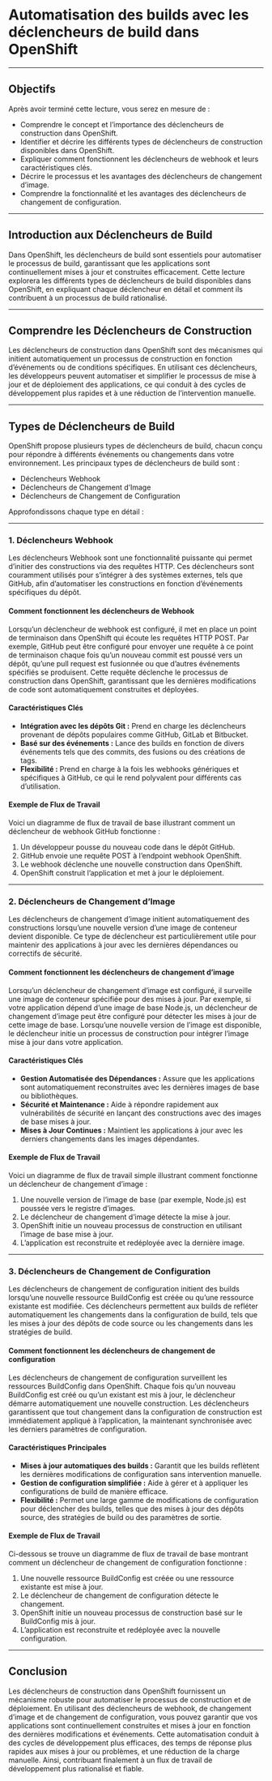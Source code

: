 # Automatisation des builds avec les déclencheurs de build dans OpenShift

---

## Objectifs

Après avoir terminé cette lecture, vous serez en mesure de :

- Comprendre le concept et l’importance des déclencheurs de construction dans OpenShift.
- Identifier et décrire les différents types de déclencheurs de construction disponibles dans OpenShift.
- Expliquer comment fonctionnent les déclencheurs de webhook et leurs caractéristiques clés.
- Décrire le processus et les avantages des déclencheurs de changement d’image.
- Comprendre la fonctionnalité et les avantages des déclencheurs de changement de configuration.

---

## Introduction aux Déclencheurs de Build

Dans OpenShift, les déclencheurs de build sont essentiels pour automatiser le processus de build, garantissant que les applications sont continuellement mises à jour et construites efficacement. Cette lecture explorera les différents types de déclencheurs de build disponibles dans OpenShift, en expliquant chaque déclencheur en détail et comment ils contribuent à un processus de build rationalisé.

---

## Comprendre les Déclencheurs de Construction

Les déclencheurs de construction dans OpenShift sont des mécanismes qui initient automatiquement un processus de construction en fonction d’événements ou de conditions spécifiques. En utilisant ces déclencheurs, les développeurs peuvent automatiser et simplifier le processus de mise à jour et de déploiement des applications, ce qui conduit à des cycles de développement plus rapides et à une réduction de l’intervention manuelle.

---

## Types de Déclencheurs de Build

OpenShift propose plusieurs types de déclencheurs de build, chacun conçu pour répondre à différents événements ou changements dans votre environnement. Les principaux types de déclencheurs de build sont :

- Déclencheurs Webhook
- Déclencheurs de Changement d’Image
- Déclencheurs de Changement de Configuration

Approfondissons chaque type en détail :

---

### 1. Déclencheurs Webhook

Les déclencheurs Webhook sont une fonctionnalité puissante qui permet d’initier des constructions via des requêtes HTTP. Ces déclencheurs sont couramment utilisés pour s’intégrer à des systèmes externes, tels que GitHub, afin d’automatiser les constructions en fonction d’événements spécifiques du dépôt.

#### Comment fonctionnent les déclencheurs de Webhook

Lorsqu’un déclencheur de webhook est configuré, il met en place un point de terminaison dans OpenShift qui écoute les requêtes HTTP POST. Par exemple, GitHub peut être configuré pour envoyer une requête à ce point de terminaison chaque fois qu’un nouveau commit est poussé vers un dépôt, qu’une pull request est fusionnée ou que d’autres événements spécifiés se produisent. Cette requête déclenche le processus de construction dans OpenShift, garantissant que les dernières modifications de code sont automatiquement construites et déployées.

#### Caractéristiques Clés

- **Intégration avec les dépôts Git :** Prend en charge les déclencheurs provenant de dépôts populaires comme GitHub, GitLab et Bitbucket.
- **Basé sur des événements :** Lance des builds en fonction de divers événements tels que des commits, des fusions ou des créations de tags.
- **Flexibilité :** Prend en charge à la fois les webhooks génériques et spécifiques à GitHub, ce qui le rend polyvalent pour différents cas d’utilisation.

#### Exemple de Flux de Travail

Voici un diagramme de flux de travail de base illustrant comment un déclencheur de webhook GitHub fonctionne :

1. Un développeur pousse du nouveau code dans le dépôt GitHub.  
2. GitHub envoie une requête POST à l’endpoint webhook OpenShift.  
3. Le webhook déclenche une nouvelle construction dans OpenShift.  
4. OpenShift construit l’application et met à jour le déploiement.

---

### 2. Déclencheurs de Changement d’Image

Les déclencheurs de changement d’image initient automatiquement des constructions lorsqu’une nouvelle version d’une image de conteneur devient disponible. Ce type de déclencheur est particulièrement utile pour maintenir des applications à jour avec les dernières dépendances ou correctifs de sécurité.

#### Comment fonctionnent les déclencheurs de changement d’image

Lorsqu’un déclencheur de changement d’image est configuré, il surveille une image de conteneur spécifiée pour des mises à jour. Par exemple, si votre application dépend d’une image de base Node.js, un déclencheur de changement d’image peut être configuré pour détecter les mises à jour de cette image de base. Lorsqu’une nouvelle version de l’image est disponible, le déclencheur initie un processus de construction pour intégrer l’image mise à jour dans votre application.

#### Caractéristiques Clés

- **Gestion Automatisée des Dépendances :** Assure que les applications sont automatiquement reconstruites avec les dernières images de base ou bibliothèques.
- **Sécurité et Maintenance :** Aide à répondre rapidement aux vulnérabilités de sécurité en lançant des constructions avec des images de base mises à jour.
- **Mises à Jour Continues :** Maintient les applications à jour avec les derniers changements dans les images dépendantes.

#### Exemple de Flux de Travail

Voici un diagramme de flux de travail simple illustrant comment fonctionne un déclencheur de changement d’image :

1. Une nouvelle version de l’image de base (par exemple, Node.js) est poussée vers le registre d’images.  
2. Le déclencheur de changement d’image détecte la mise à jour.  
3. OpenShift initie un nouveau processus de construction en utilisant l’image de base mise à jour.  
4. L’application est reconstruite et redéployée avec la dernière image.

---

### 3. Déclencheurs de Changement de Configuration

Les déclencheurs de changement de configuration initient des builds lorsqu’une nouvelle ressource BuildConfig est créée ou qu’une ressource existante est modifiée. Ces déclencheurs permettent aux builds de refléter automatiquement les changements dans la configuration de build, tels que les mises à jour des dépôts de code source ou les changements dans les stratégies de build.

#### Comment fonctionnent les déclencheurs de changement de configuration

Les déclencheurs de changement de configuration surveillent les ressources BuildConfig dans OpenShift. Chaque fois qu’un nouveau BuildConfig est créé ou qu’un existant est mis à jour, le déclencheur démarre automatiquement une nouvelle construction. Les déclencheurs garantissent que tout changement dans la configuration de construction est immédiatement appliqué à l’application, la maintenant synchronisée avec les derniers paramètres de configuration.

#### Caractéristiques Principales

- **Mises à jour automatiques des builds :** Garantit que les builds reflètent les dernières modifications de configuration sans intervention manuelle.
- **Gestion de configuration simplifiée :** Aide à gérer et à appliquer les configurations de build de manière efficace.
- **Flexibilité :** Permet une large gamme de modifications de configuration pour déclencher des builds, telles que des mises à jour des dépôts source, des stratégies de build ou des paramètres de sortie.

#### Exemple de Flux de Travail

Ci-dessous se trouve un diagramme de flux de travail de base montrant comment un déclencheur de changement de configuration fonctionne :

1. Une nouvelle ressource BuildConfig est créée ou une ressource existante est mise à jour.  
2. Le déclencheur de changement de configuration détecte le changement.  
3. OpenShift initie un nouveau processus de construction basé sur le BuildConfig mis à jour.  
4. L’application est reconstruite et redéployée avec la nouvelle configuration.

---

## Conclusion

Les déclencheurs de construction dans OpenShift fournissent un mécanisme robuste pour automatiser le processus de construction et de déploiement. En utilisant des déclencheurs de webhook, de changement d’image et de changement de configuration, vous pouvez garantir que vos applications sont continuellement construites et mises à jour en fonction des dernières modifications et événements. Cette automatisation conduit à des cycles de développement plus efficaces, des temps de réponse plus rapides aux mises à jour ou problèmes, et une réduction de la charge manuelle. Ainsi, contribuant finalement à un flux de travail de développement plus rationalisé et fiable.


